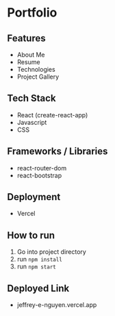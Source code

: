 # Portfolio

## Features

- About Me
- Resume
- Technologies
- Project Gallery

## Tech Stack

- React (create-react-app)
- Javascript
- CSS

## Frameworks / Libraries

- react-router-dom
- react-bootstrap

## Deployment

- Vercel

## How to run

1. Go into project directory
2. run `npm install`
3. run `npm start`

## Deployed Link
- jeffrey-e-nguyen.vercel.app
